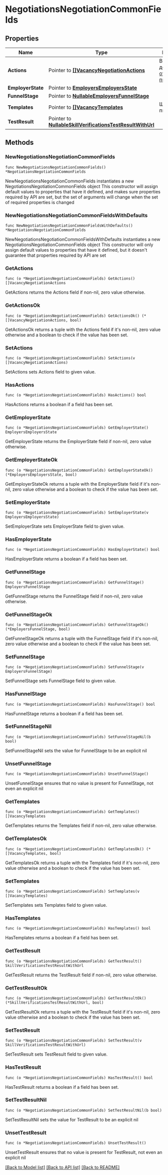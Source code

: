 # NegotiationsNegotiationCommonFields

## Properties

Name | Type | Description | Notes
------------ | ------------- | ------------- | -------------
**Actions** | Pointer to [**[]VacancyNegotiationActions**](VacancyNegotiationActions.md) | Возможные [действия по отклику/приглашению](https://github.com/hhru/api/blob/master/docs/employer_negotiations.md#actions-info)  | [optional] 
**EmployerState** | Pointer to [**EmployersEmployersState**](EmployersEmployersState.md) |  | [optional] 
**FunnelStage** | Pointer to [**NullableEmployersFunnelStage**](EmployersFunnelStage.md) |  | [optional] 
**Templates** | Pointer to [**[]VacancyTemplates**](VacancyTemplates.md) | Шаблоны писем | [optional] 
**TestResult** | Pointer to [**NullableSkillVerificationsTestResultWithUrl**](SkillVerificationsTestResultWithUrl.md) |  | [optional] 

## Methods

### NewNegotiationsNegotiationCommonFields

`func NewNegotiationsNegotiationCommonFields() *NegotiationsNegotiationCommonFields`

NewNegotiationsNegotiationCommonFields instantiates a new NegotiationsNegotiationCommonFields object
This constructor will assign default values to properties that have it defined,
and makes sure properties required by API are set, but the set of arguments
will change when the set of required properties is changed

### NewNegotiationsNegotiationCommonFieldsWithDefaults

`func NewNegotiationsNegotiationCommonFieldsWithDefaults() *NegotiationsNegotiationCommonFields`

NewNegotiationsNegotiationCommonFieldsWithDefaults instantiates a new NegotiationsNegotiationCommonFields object
This constructor will only assign default values to properties that have it defined,
but it doesn't guarantee that properties required by API are set

### GetActions

`func (o *NegotiationsNegotiationCommonFields) GetActions() []VacancyNegotiationActions`

GetActions returns the Actions field if non-nil, zero value otherwise.

### GetActionsOk

`func (o *NegotiationsNegotiationCommonFields) GetActionsOk() (*[]VacancyNegotiationActions, bool)`

GetActionsOk returns a tuple with the Actions field if it's non-nil, zero value otherwise
and a boolean to check if the value has been set.

### SetActions

`func (o *NegotiationsNegotiationCommonFields) SetActions(v []VacancyNegotiationActions)`

SetActions sets Actions field to given value.

### HasActions

`func (o *NegotiationsNegotiationCommonFields) HasActions() bool`

HasActions returns a boolean if a field has been set.

### GetEmployerState

`func (o *NegotiationsNegotiationCommonFields) GetEmployerState() EmployersEmployersState`

GetEmployerState returns the EmployerState field if non-nil, zero value otherwise.

### GetEmployerStateOk

`func (o *NegotiationsNegotiationCommonFields) GetEmployerStateOk() (*EmployersEmployersState, bool)`

GetEmployerStateOk returns a tuple with the EmployerState field if it's non-nil, zero value otherwise
and a boolean to check if the value has been set.

### SetEmployerState

`func (o *NegotiationsNegotiationCommonFields) SetEmployerState(v EmployersEmployersState)`

SetEmployerState sets EmployerState field to given value.

### HasEmployerState

`func (o *NegotiationsNegotiationCommonFields) HasEmployerState() bool`

HasEmployerState returns a boolean if a field has been set.

### GetFunnelStage

`func (o *NegotiationsNegotiationCommonFields) GetFunnelStage() EmployersFunnelStage`

GetFunnelStage returns the FunnelStage field if non-nil, zero value otherwise.

### GetFunnelStageOk

`func (o *NegotiationsNegotiationCommonFields) GetFunnelStageOk() (*EmployersFunnelStage, bool)`

GetFunnelStageOk returns a tuple with the FunnelStage field if it's non-nil, zero value otherwise
and a boolean to check if the value has been set.

### SetFunnelStage

`func (o *NegotiationsNegotiationCommonFields) SetFunnelStage(v EmployersFunnelStage)`

SetFunnelStage sets FunnelStage field to given value.

### HasFunnelStage

`func (o *NegotiationsNegotiationCommonFields) HasFunnelStage() bool`

HasFunnelStage returns a boolean if a field has been set.

### SetFunnelStageNil

`func (o *NegotiationsNegotiationCommonFields) SetFunnelStageNil(b bool)`

 SetFunnelStageNil sets the value for FunnelStage to be an explicit nil

### UnsetFunnelStage
`func (o *NegotiationsNegotiationCommonFields) UnsetFunnelStage()`

UnsetFunnelStage ensures that no value is present for FunnelStage, not even an explicit nil
### GetTemplates

`func (o *NegotiationsNegotiationCommonFields) GetTemplates() []VacancyTemplates`

GetTemplates returns the Templates field if non-nil, zero value otherwise.

### GetTemplatesOk

`func (o *NegotiationsNegotiationCommonFields) GetTemplatesOk() (*[]VacancyTemplates, bool)`

GetTemplatesOk returns a tuple with the Templates field if it's non-nil, zero value otherwise
and a boolean to check if the value has been set.

### SetTemplates

`func (o *NegotiationsNegotiationCommonFields) SetTemplates(v []VacancyTemplates)`

SetTemplates sets Templates field to given value.

### HasTemplates

`func (o *NegotiationsNegotiationCommonFields) HasTemplates() bool`

HasTemplates returns a boolean if a field has been set.

### GetTestResult

`func (o *NegotiationsNegotiationCommonFields) GetTestResult() SkillVerificationsTestResultWithUrl`

GetTestResult returns the TestResult field if non-nil, zero value otherwise.

### GetTestResultOk

`func (o *NegotiationsNegotiationCommonFields) GetTestResultOk() (*SkillVerificationsTestResultWithUrl, bool)`

GetTestResultOk returns a tuple with the TestResult field if it's non-nil, zero value otherwise
and a boolean to check if the value has been set.

### SetTestResult

`func (o *NegotiationsNegotiationCommonFields) SetTestResult(v SkillVerificationsTestResultWithUrl)`

SetTestResult sets TestResult field to given value.

### HasTestResult

`func (o *NegotiationsNegotiationCommonFields) HasTestResult() bool`

HasTestResult returns a boolean if a field has been set.

### SetTestResultNil

`func (o *NegotiationsNegotiationCommonFields) SetTestResultNil(b bool)`

 SetTestResultNil sets the value for TestResult to be an explicit nil

### UnsetTestResult
`func (o *NegotiationsNegotiationCommonFields) UnsetTestResult()`

UnsetTestResult ensures that no value is present for TestResult, not even an explicit nil

[[Back to Model list]](../README.md#documentation-for-models) [[Back to API list]](../README.md#documentation-for-api-endpoints) [[Back to README]](../README.md)


